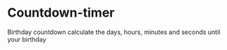 # Countdown-timer
Birthday countdown 
 calculate the days, hours, minutes and seconds until your birthday
